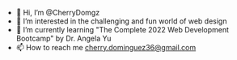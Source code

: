- 👋 Hi, I’m @CherryDomgz
- 👀 I’m interested in the challenging and fun world of web design
- 🌱 I’m currently learning "The Complete 2022 Web Development Bootcamp" by Dr. Angela Yu
- 📫 How to reach me cherry.dominguez36@gmail.com

<!---
CherryDominguez/CherryDominguez is a ✨ special ✨ repository because its `README.md` (this file) appears on your GitHub profile.
You can click the Preview link to take a look at your changes.
--->
